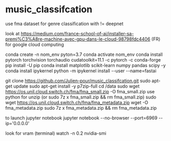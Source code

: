 # music_classifcation
use fma dataset for genre classification with != deepnet

look at https://medium.com/france-school-of-ai/installer-sa-premi%C3%A8re-machine-avec-gpu-dans-le-cloud-98798fdc4406 
(FR) for google cloud computing

conda create -n nom_env pyton=3.7
conda activate nom_env
conda install pytorch torchvision torchaudio cudatoolkit=11.1 -c pytorch -c conda-forge
pip install -U pip
conda install matplotlib scikit-learn numpy pandas scipy -y
conda install ipykernel
python -m ipykernel install --user --name=fastai

git clone https://github.com/Julien-pour/music_classifcation.git
sudo apt-get update
sudo apt-get install -y p7zip-full
cd /data
sudo wget https://os.unil.cloud.switch.ch/fma/fma_small.zip -O fma_small.zip
use python for unzip  (or sudo 7z x fma_small.zip && rm fma_small.zip)
sudo wget https://os.unil.cloud.switch.ch/fma/fma_metadata.zip wget -O fma_metadata.zip
sudo 7z x fma_metadata.zip && rm fma_metadata.zip

to launch jupyter notebook
jupyter notebook --no-browser --port=6969 --ip='0.0.0.0'

look for vram (terminal)
watch -n 0.2 nvidia-smi
